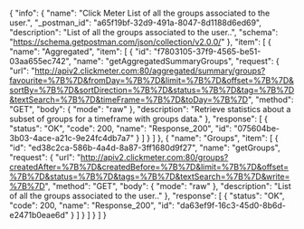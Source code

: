 {
  "info": {
    "name": "Click Meter List of all the groups associated to the user.",
    "_postman_id": "a65f19bf-32d9-491a-8047-8d1188d6ed69",
    "description": "List of all the groups associated to the user..",
    "schema": "https://schema.getpostman.com/json/collection/v2.0.0/"
  },
  "item": [
    {
      "name": "Aggregated",
      "item": [
        {
          "id": "f7803105-37f9-4565-be51-03aa655ec742",
          "name": "getAggregatedSummaryGroups",
          "request": {
            "url": "http://apiv2.clickmeter.com:80/aggregated/summary/groups?favourite=%7B%7D&fromDay=%7B%7D&limit=%7B%7D&offset=%7B%7D&sortBy=%7B%7D&sortDirection=%7B%7D&status=%7B%7D&tag=%7B%7D&textSearch=%7B%7D&timeFrame=%7B%7D&toDay=%7B%7D",
            "method": "GET",
            "body": {
              "mode": "raw"
            },
            "description": "Retrieve statistics about a subset of groups for a timeframe with groups data."
          },
          "response": [
            {
              "status": "OK",
              "code": 200,
              "name": "Response_200",
              "id": "075604be-3b03-4ace-a21c-9e24fc4db7a7"
            }
          ]
        }
      ]
    },
    {
      "name": "Groups",
      "item": [
        {
          "id": "ed38c2ca-586b-4a4d-8a87-3ff1680d9f27",
          "name": "getGroups",
          "request": {
            "url": "http://apiv2.clickmeter.com:80/groups?createdAfter=%7B%7D&createdBefore=%7B%7D&limit=%7B%7D&offset=%7B%7D&status=%7B%7D&tags=%7B%7D&textSearch=%7B%7D&write=%7B%7D",
            "method": "GET",
            "body": {
              "mode": "raw"
            },
            "description": "List of all the groups associated to the user.."
          },
          "response": [
            {
              "status": "OK",
              "code": 200,
              "name": "Response_200",
              "id": "da63ef9f-16c3-45d0-8b6d-e2471b0eae6d"
            }
          ]
        }
      ]
    }
  ]
}